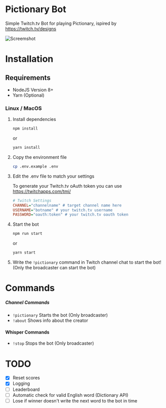 # Pictionary Bot
Simple Twitch.tv Bot for playing Pictionary, ispired by https://twitch.tv/designs

![Screemshot](https://i.imgur.com/7EQLQe5.png)

# Installation
## Requirements
- NodeJS Version 8+
- Yarn (Optional)
### Linux / MacOS
1. Install dependencies 
    ```sh
    npm install
    ```
    or
    ```sh
    yarn install
    ```
2. Copy the environment file
    ```sh
    cp .env.example .env
    ```
3. Edit the .env file to match your settings
    
    To generate your Twitch.tv oAuth token you can use https://twitchapps.com/tmi/
    ```ini
    # Twitch Settings
    CHANNEL="channelname" # target channel name here
    USERNAME="botname" # your twitch.tv username
    PASSWORD="oauth:token" # your twitch.tv oauth token
    ```
4. Start the bot
    ```sh
    npm run start
    ````
    or
    ```sh
    yarn start
    ````
5. Write the `!pictionary` command in Twitch channel chat to start the bot! (Only the broadcaster can start the bot)

# Commands
##### Channel Commands
- `!pictionary` Starts the bot (Only broadcaster)
- `!about` Shows info about the creator

#### Whisper Commands
- `!stop` Stops the bot (Only broadcaster)

# TODO
- [x] Reset scores
- [x] Logging
- [ ] Leaderboard
- [ ] Automatic check for valid English word (Dictionary API)
- [ ] Lose if winner doesn't write the next word to the bot in time
